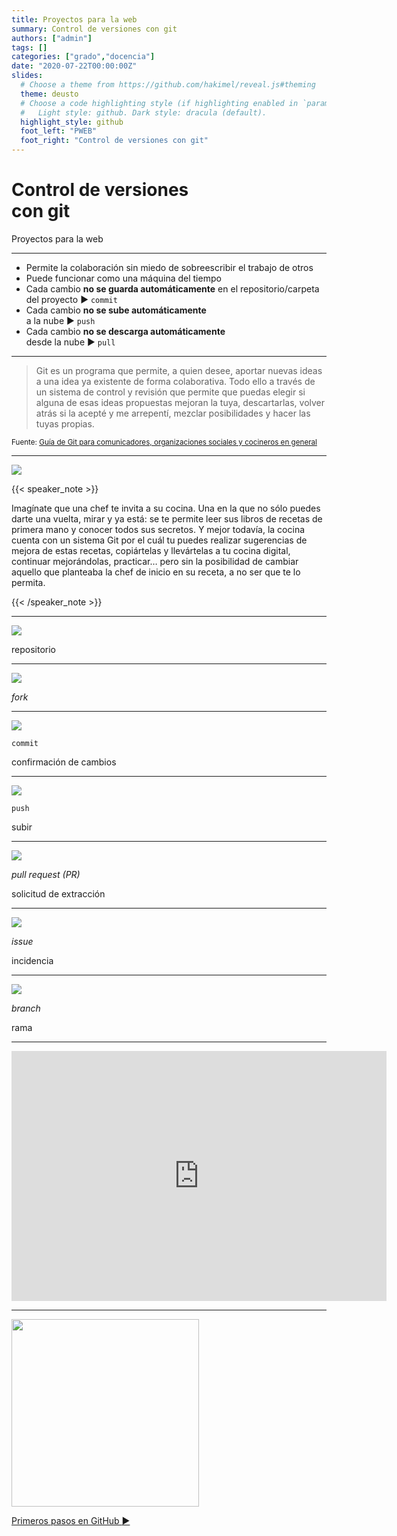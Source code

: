 ```yaml
---
title: Proyectos para la web
summary: Control de versiones con git
authors: ["admin"]
tags: []
categories: ["grado","docencia"]
date: "2020-07-22T00:00:00Z"
slides:
  # Choose a theme from https://github.com/hakimel/reveal.js#theming
  theme: deusto
  # Choose a code highlighting style (if highlighting enabled in `params.toml`)
  #   Light style: github. Dark style: dracula (default).
  highlight_style: github
  foot_left: "PWEB"
  foot_right: "Control de versiones con git"
---
```


# Control de versiones <br />con git

Proyectos para la web

---

- Permite la colaboración sin miedo de sobreescribir el trabajo de otros
- Puede funcionar como una máquina del tiempo
- Cada cambio **no se guarda automáticamente** en el repositorio/carpeta del proyecto <span class="fragment">:arrow_forward: `commit`</span>
- Cada cambio **no se sube automáticamente**  
  a la nube <span class="fragment">:arrow_forward: `push`</span>
- Cada cambio **no se descarga automáticamente**  
  desde la nube <span class="fragment">:arrow_forward: `pull`</span>

---

>Git es un programa que permite, a quien desee, aportar nuevas ideas a una idea ya existente de forma colaborativa. Todo ello a través de un sistema de control y revisión que permite que puedas elegir si alguna de esas ideas propuestas mejoran la tuya, descartarlas, volver atrás si la acepté y me arrepentí, mezclar posibilidades y hacer las tuyas propias.

<small>
Fuente: <a href="https://nodocomun.github.io/manual-git/">Guía de Git para comunicadores, organizaciones sociales y cocineros en general</a></small>

---

![](../img/git-cocineros.jpg)

{{< speaker_note >}}

Imagínate que una chef te invita a su cocina. Una en la que no sólo puedes darte una vuelta, mirar y ya está: se te permite leer sus libros de recetas de primera mano y conocer todos sus secretos. Y mejor todavía, la cocina cuenta con un sistema Git por el cuál tu puedes realizar sugerencias de mejora de estas recetas, copiártelas y llevártelas a tu cocina digital, continuar mejorándolas, practicar… pero sin la posibilidad de cambiar aquello que planteaba la chef de inicio en su receta, a no ser que te lo permita.

{{< /speaker_note >}}

---

![](../img/repositorio.png)

repositorio

---

![](../img/fork.png)

_fork_

---

![](../img/commit.png)

`commit`

confirmación de cambios

---

![](../img/push.png)

`push`

subir

---

![](../img/pull.png)

_pull request (PR)_

solicitud de extracción

---

![](../img/issue.png)

_issue_

incidencia

---

![](../img/branch.png)

_branch_

rama

---

<iframe width="600" height="400" src="https://www.youtube.com/embed/w3jLJU7DT5E" frameborder="0" allow="accelerometer; autoplay; clipboard-write; encrypted-media; gyroscope; picture-in-picture" allowfullscreen></iframe>

---

<img src="../img/professortocat_v2.png" width="300px" />

[Primeros pasos en GitHub :arrow_forward:](https://lab.github.com/DeustoPWEB/primeros-pasos-en-github)